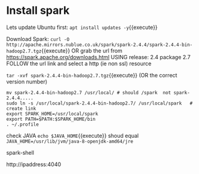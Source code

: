 # Install spark


Lets update Ubuntu first:
`apt install updates -y`{{execute}}

Download Spark:
`curl -O http://apache.mirrors.nublue.co.uk/spark/spark-2.4.4/spark-2.4.4-bin-hadoop2.7.tgz`{{execute}}
OR grab the url from https://spark.apache.org/downloads.html
USING  release: 2.4
      package 2.7
FOLLOW the url link and select a http (ie non ssl) resource


`tar -xvf spark-2.4.4-bin-hadoop2.7.tgz`{{execute}}
(OR the correct version number)


```
mv spark-2.4.4-bin-hadoop2.7 /usr/local/ # should /spark  not spark-2.4.4.....
sudo ln -s /usr/local/spark-2.4.4-bin-hadoop2.7/ /usr/local/spark   # create link
export SPARK_HOME=/usr/local/spark
export PATH=$PATH:$SPARK_HOME/bin
. ~/.profile
```

check JAVA
`echo $JAVA_HOME`{{execute}}
shoud equal
`JAVA_HOME=/usr/lib/jvm/java-8-openjdk-amd64/jre`

spark-shell

http://ipaddress:4040